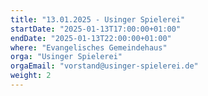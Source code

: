 ```yaml
---
title: "13.01.2025 - Usinger Spielerei"
startDate: "2025-01-13T17:00:00+01:00"
endDate: "2025-01-13T22:00:00+01:00"
where: "Evangelisches Gemeindehaus"
orga: "Usinger Spielerei"
orgaEmail: "vorstand@usinger-spielerei.de"
weight: 2
---
```

